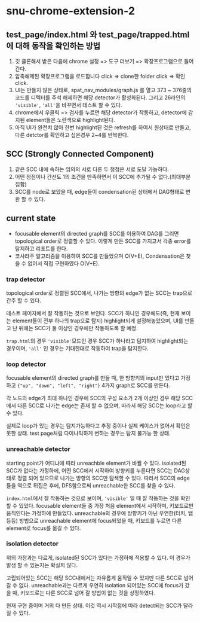 # snu-chrome-extension-2

## test_page/index.html 와 test_page/trapped.html에 대해 동작을 확인하는 방법

1. 깃 클론해서 받은 다음에 chrome 설정 => 도구 더보기 => 확장프로그램으로 들어간다.
1. 압축해제된 확장프로그램을 로드합니다 click => clone한 folder click => 확인 click.
1. UI는 만들지 않은 상태로, spat_nav_modules/graph.js 를 열고 373 ~ 376줄의 코드를 디텍터를 주석 해제하면 해당 detector가 활성화된다. 그리고 26라인의 `'visible'`, `'all'`을 바꾸면서 테스트 할 수 있다.
1. chrome에서 우클릭 => 검사를 누르면 해당 detector가 작동하고, detector에 감지된 element들은 노란색으로 highlight된다.
1. 아직 UI가 완전치 않아 한번 highlight된 것은 refresh를 하여서 원상태로 만들고, 다른 detctor를 확인하고 싶은경우 2~4를 반복한다.

## SCC (Strongly Connected Component)
1. 같은 SCC 내에 속하는 임의의 서로 다른 두 정점은 서로 도달 가능하다.
1. 어떤 정점이나 간선도 1의 조건을 만족하면서 이 SCC에 추가될 수 없다.(최대부분집합)
1. SCC를 node로 보았을 때, edge들이 condensation된 상태에서 DAG형태로 변환 할 수 있다.

## current state

- focusable element의 directed graph를 SCC를 이용하여 DAG를 그리면 topological order로 정렬할 수 있다.
이렇게 만든 SCC를 가지고서 각종 error를 탐지하고 리포트를 한다.
- 코사라주 알고리즘을 이용하여 SCC를 만들었으며 O(V+E), Condensation은 찾을 수 없어서 직접 구현하였다 O(V+E).

### trap detector
topological order로 정렬된 SCC에서, 나가는 방향의 edge가 없는 SCC는 trap으로 간주 할 수 있다.

테스트 페이지에서 잘 작동하는 것으로 보인다. SCC가 하나인 경우에도(즉, 현재 보이는 element들이 전부 하나의 trap으로 탐지) highlight되게 설정해놓았으며, UI를 만들고 난 뒤에는 SCC가 둘 이상인 경우에만 작동하도록 할 예정.

`trap.html`의 경우 `'visible'`모드인 경우 SCC가 하나라고 탐지하여 highlight되는 경우이며, `'all'` 인 경우는 기대한대로 작동하여 trap을 탐지한다.

### loop detector
focusable element의 directed graph를 만들 때, 한 방향키의 input만 있다고 가정하고 `{"up", "down", "left", "right"}` 4가지 graph로 SCC를 만든다.

각 노드의 edge가 최대 하나인 경우에 SCC의 구성 요소가 2개 이상인 경우 해당 SCC에서 다른 SCC로 나가는 edge는 존재 할 수 없으며, 따라서 해당 SCC는 loop라고 할 수 있다. 

실제로 loop가 있는 경우는 탐지가능하다고 추정 중이나 실제 케이스가 없어서 확인은 못한 상태. test page처럼 다이나믹하게 변하는 경우는 탐지 불가능 한 상태.

### unreachable detector
starting point가 어디냐에 따라 unreachble element가 바뀔 수 있다. isolated된 SCC가 없다는 가정하에, 어떤 SCC에서 시작하여 방향키를 누른다면 SCC는 DAG상태로 정렬 되어 있으므로 나가는 방향의 SCC만 탐색할 수 있다. 따라서 SCC의 edge들을 역으로 뒤집은 후에, DFS함으로써 unreachable한 SCC를 찾을 수 있다.

`index.html`에서 잘 작동하는 것으로 보이며, `'visible'` 일 때 잘 작동하는 것을 확인 할 수 있었다. focusable element들 중 가장 처음 element에서 시작하며, 키보드로만 움직인다는 가정하에 만들었다. unreachable의 경우에 방향키가 아닌 우연한(터치, 탭 등등) 방법으로 unreachable element에 focus되었을 때, 키보드를 누르면 다른 element로 focus를 옮길 수 있다.

### isolation detector
위의 가정과는 다르게, isolated된 SCC가 있다는 가정하에 적용할 수 있다. 이 경우가 발생 할 수 있는지는 확실치 않다.

고립되어있는 SCC는 해당 SCC내에서는 자유롭게 움직일 수 있지만 다른 SCC로 넘어 갈 수 없다. unreachable과는 다르게 우연히 isolation 되어있는 SCC에 focus가 갔을 때, 키보드로는 다른 SCC로 넘어 갈 방법이 없는 것을 상정하였다.

현재 구현 중이며 거의 다 만든 상태. 이것 역시 시작점에 따라 detect되는 SCC가 달라질 수 있다.
